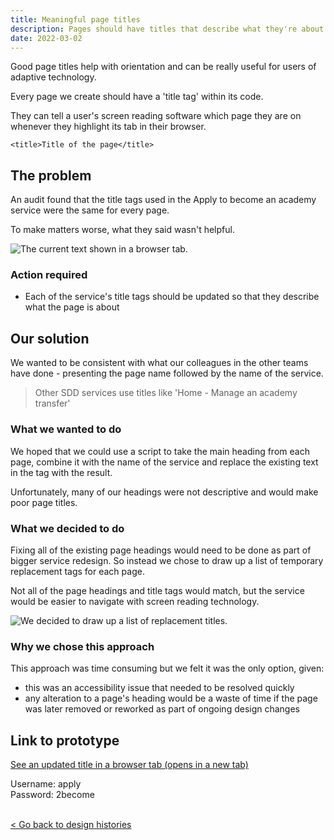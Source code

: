```yaml
---
title: Meaningful page titles
description: Pages should have titles that describe what they're about
date: 2022-03-02
---
```


Good page titles help with orientation and can be really useful for users of adaptive technology. 

Every page we create should have a 'title tag' within its code. 

They can tell a user's screen reading software which page they are on whenever they highlight its tab in their browser. 

`<title>Title of the page</title>`
## The problem

An audit found that the title tags used in the Apply to become an academy service were the same for every page. 

To make matters worse, what they said wasn't helpful. 

![The current text shown in a browser tab.](/images/a2become/PageTitles/current_copy.JPG "An image of the service's current title text shown in a browser tab. It reads 'A2C - GOV.UK'")

### Action required
- Each of the service's title tags should be updated so that they describe what the page is about
  
## Our solution
We wanted to be consistent with what our colleagues in the other teams have done - presenting the page name followed by the name of the service.

> Other SDD services use titles like 'Home - Manage an academy transfer'

### What we wanted to do
We hoped that we could use a script to take the main heading from each page, combine it with the name of the service and replace the existing text in the tag with the result. 

Unfortunately, many of our headings were not descriptive and would make poor page titles. 


### What we decided to do
Fixing all of the existing page headings would need to be done as part of bigger service redesign. So instead we chose to draw up a list of temporary replacement tags for each page. 

Not all of the page headings and title tags would match, but the service would be easier to navigate with screen reading technology.


![We decided to draw up a list of replacement titles.](/images/a2become/PageTitles/title_copy.JPG "A screen grab of a spreadsheet showing a list of page titles and URLs")

### Why we chose this approach

This approach was time consuming but we felt it was the only option, given:

- this was an accessibility issue that needed to be resolved quickly
- any alteration to a page's heading would be a waste of time if the page was later removed or reworked as part of ongoing design changes

 ## Link to prototype

<a href="https://escorci-apply2become.herokuapp.com/privacy" target="_blank">See an updated title in a browser tab (opens in a new tab)</a>


Username: apply </br>
Password: 2become

 <br>
<a class="govuk-link" href="/a2b-external/"> < Go back to design histories</a>